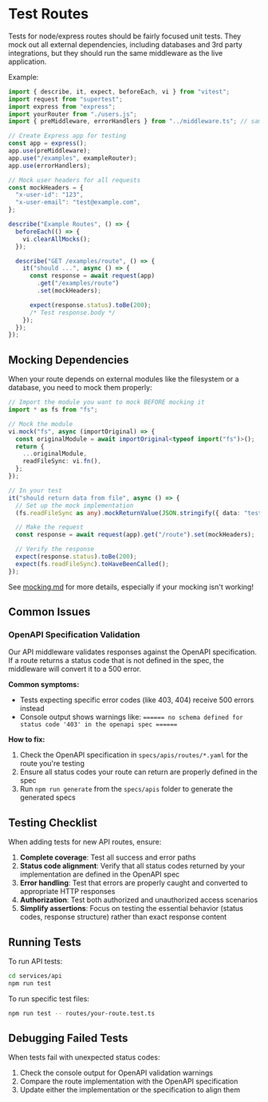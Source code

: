 # Test Routes

Tests for node/express routes should be fairly focused unit tests. They mock out all external dependencies, including databases and 3rd party integrations, but they should run the same middleware as the live application.

Example:

```ts
import { describe, it, expect, beforeEach, vi } from "vitest";
import request from "supertest";
import express from "express";
import yourRouter from "./users.js";
import { preMiddleware, errorHandlers } from "../middleware.ts"; // same as what's used in app.ts

// Create Express app for testing
const app = express();
app.use(preMiddleware);
app.use("/examples", exampleRouter);
app.use(errorHandlers);

// Mock user headers for all requests
const mockHeaders = {
  "x-user-id": "123",
  "x-user-email": "test@example.com",
};

describe("Example Routes", () => {
  beforeEach(() => {
    vi.clearAllMocks();
  });

  describe("GET /examples/route", () => {
    it("should ...", async () => {
      const response = await request(app)
        .get("/examples/route")
        .set(mockHeaders);

      expect(response.status).toBe(200);
      /* Test response.body */
    });
  });
});
```

## Mocking Dependencies

When your route depends on external modules like the filesystem or a database, you need to mock them properly:

```ts
// Import the module you want to mock BEFORE mocking it
import * as fs from "fs";

// Mock the module
vi.mock("fs", async (importOriginal) => {
  const originalModule = await importOriginal<typeof import("fs")>();
  return {
    ...originalModule,
    readFileSync: vi.fn(),
  };
});

// In your test
it("should return data from file", async () => {
  // Set up the mock implementation
  (fs.readFileSync as any).mockReturnValue(JSON.stringify({ data: "test" }));

  // Make the request
  const response = await request(app).get("/route").set(mockHeaders);

  // Verify the response
  expect(response.status).toBe(200);
  expect(fs.readFileSync).toHaveBeenCalled();
});
```

See [mocking.md](./mocking.md) for more details, especially if your mocking isn't working!

## Common Issues

### OpenAPI Specification Validation

Our API middleware validates responses against the OpenAPI specification. If a route returns a status code that is not defined in the spec, the middleware will convert it to a 500 error.

**Common symptoms:**

- Tests expecting specific error codes (like 403, 404) receive 500 errors instead
- Console output shows warnings like: `====== no schema defined for status code '403' in the openapi spec ======`

**How to fix:**

1. Check the OpenAPI specification in `specs/apis/routes/*.yaml` for the route you're testing
2. Ensure all status codes your route can return are properly defined in the spec
3. Run `npm run generate` from the `specs/apis` folder to generate the generated specs

## Testing Checklist

When adding tests for new API routes, ensure:

1. **Complete coverage**: Test all success and error paths
2. **Status code alignment**: Verify that all status codes returned by your implementation are defined in the OpenAPI spec
3. **Error handling**: Test that errors are properly caught and converted to appropriate HTTP responses
4. **Authorization**: Test both authorized and unauthorized access scenarios
5. **Simplify assertions**: Focus on testing the essential behavior (status codes, response structure) rather than exact response content

## Running Tests

To run API tests:

```bash
cd services/api
npm run test
```

To run specific test files:

```bash
npm run test -- routes/your-route.test.ts
```

## Debugging Failed Tests

When tests fail with unexpected status codes:

1. Check the console output for OpenAPI validation warnings
2. Compare the route implementation with the OpenAPI specification
3. Update either the implementation or the specification to align them
